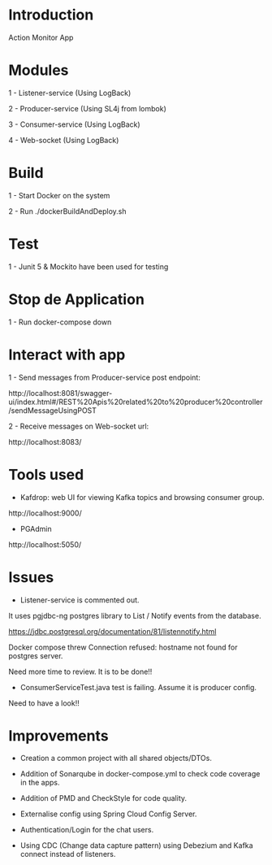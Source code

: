 # Introduction 
Action Monitor App

# Modules
1 - Listener-service (Using LogBack)
    
2 - Producer-service (Using SL4j from lombok)

3 - Consumer-service (Using LogBack)

4 - Web-socket (Using LogBack)

# Build
1 - Start Docker on the system

2 - Run ./dockerBuildAndDeploy.sh

# Test
1 - Junit 5 & Mockito have been used for testing

# Stop de Application
1 - Run docker-compose down

# Interact with app
1 - Send messages from Producer-service post endpoint:

http://localhost:8081/swagger-ui/index.html#/REST%20Apis%20related%20to%20producer%20controller/sendMessageUsingPOST

2 - Receive messages on Web-socket url:

http://localhost:8083/

# Tools used
- Kafdrop: web UI for viewing Kafka topics and browsing consumer group.

http://localhost:9000/

- PGAdmin

http://localhost:5050/

# Issues
- Listener-service is commented out. 

It uses pgjdbc-ng postgres library to List / Notify events from the database.

https://jdbc.postgresql.org/documentation/81/listennotify.html

Docker compose threw Connection refused: hostname not found for postgres server.

Need more time to review. It is to be done!!

- ConsumerServiceTest.java test is failing. Assume it is producer config. 

Need to have a look!!


# Improvements
- Creation a common project with all shared objects/DTOs.

- Addition of Sonarqube in docker-compose.yml to check code coverage in the apps.

- Addition of PMD and CheckStyle for code quality.

- Externalise config using Spring Cloud Config Server.

- Authentication/Login for the chat users.

- Using CDC (Change data capture pattern) using Debezium and Kafka connect instead of listeners.
